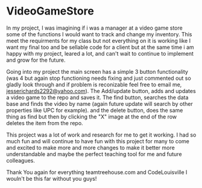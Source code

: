 # VideoGameStore

In my project, I was imagining if i was a manager at a video game store some of the functions I would want to track and change my inventory. This meet the requirments for my class but not everything on it is working like I want my final too and be sellable code for a client but at the same time i am happy with my project, leared a lot, and can't wait to continue to implement and grow for the future. 

Going into my project the main screen has a simple 3 button functionality (was 4 but again stop functioning needs fixing and just commented out so gladly look through and if problem is reconizable feel free to email me, jesserichards2292@yahoo.com). The Add/update button, adds and updates a video game to the repo and saves it. The find button, searches the data base and finds the video by name (again future update will search by other properties like UPC for example). and the delete button, does the same thing as find but then by clicking the "X" image at the end of the row deletes the item from the repo.

This project was a lot of work and research for me to get it working. I had so much fun and will continue to have fun with this project for many to come and excited to make more and more changes to make it better more understandable and maybe the perfect teaching tool for me and future colleagues.

Thank You again for everything teamtreehouse.com and CodeLouisville I wouln't be this far without you guys!
